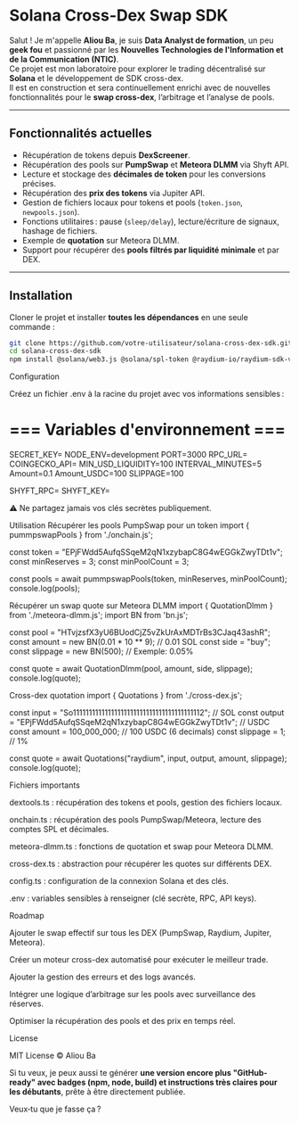 # Solana Cross-Dex Swap SDK

Salut ! Je m'appelle **Aliou Ba**, je suis **Data Analyst de formation**, un peu **geek fou** et passionné par les **Nouvelles Technologies de l'Information et de la Communication (NTIC)**.  
Ce projet est mon laboratoire pour explorer le trading décentralisé sur **Solana** et le développement de SDK cross-dex.  
Il est en construction et sera continuellement enrichi avec de nouvelles fonctionnalités pour le **swap cross-dex**, l’arbitrage et l’analyse de pools.

---

## Fonctionnalités actuelles

- Récupération de tokens depuis **DexScreener**.
- Récupération des pools sur **PumpSwap** et **Meteora DLMM** via Shyft API.
- Lecture et stockage des **décimales de token** pour les conversions précises.
- Récupération des **prix des tokens** via Jupiter API.
- Gestion de fichiers locaux pour tokens et pools (`token.json`, `newpools.json`).
- Fonctions utilitaires : pause (`sleep/delay`), lecture/écriture de signaux, hashage de fichiers.
- Exemple de **quotation** sur Meteora DLMM.
- Support pour récupérer des **pools filtrés par liquidité minimale** et par DEX.

---

## Installation

Cloner le projet et installer **toutes les dépendances** en une seule commande :

```bash
git clone https://github.com/votre-utilisateur/solana-cross-dex-sdk.git
cd solana-cross-dex-sdk
npm install @solana/web3.js @solana/spl-token @raydium-io/raydium-sdk-v2 node-fetch bn.js dotenv bs58 @meteora-ag/dlmm
```

Configuration

Créez un fichier .env à la racine du projet avec vos informations sensibles :
# === Variables d'environnement ===
SECRET_KEY=
NODE_ENV=development
PORT=3000
RPC_URL=
COINGECKO_API=
MIN_USD_LIQUIDITY=100
INTERVAL_MINUTES=5
Amount=0.1
Amount_USDC=100
SLIPPAGE=100

SHYFT_RPC=
SHYFT_KEY=

⚠️ Ne partagez jamais vos clés secrètes publiquement.

Utilisation
Récupérer les pools PumpSwap pour un token
import { pummpswapPools } from './onchain.js';

const token = "EPjFWdd5AufqSSqeM2qN1xzybapC8G4wEGGkZwyTDt1v";
const minReserves = 3;
const minPoolCount = 3;

const pools = await pummpswapPools(token, minReserves, minPoolCount);
console.log(pools);


Récupérer un swap quote sur Meteora DLMM
import { QuotationDlmm } from './meteora-dlmm.js';
import BN from 'bn.js';

const pool = "HTvjzsfX3yU6BUodCjZ5vZkUrAxMDTrBs3CJaq43ashR";
const amount = new BN(0.01 * 10 ** 9); // 0.01 SOL
const side = "buy";
const slippage = new BN(500); // Exemple: 0.05%

const quote = await QuotationDlmm(pool, amount, side, slippage);
console.log(quote);

Cross-dex quotation
import { Quotations } from './cross-dex.js';

const input = "So11111111111111111111111111111111111111112"; // SOL
const output = "EPjFWdd5AufqSSqeM2qN1xzybapC8G4wEGGkZwyTDt1v"; // USDC
const amount = 100_000_000; // 100 USDC (6 decimals)
const slippage = 1; // 1%

const quote = await Quotations("raydium", input, output, amount, slippage);
console.log(quote);

Fichiers importants

dextools.ts : récupération des tokens et pools, gestion des fichiers locaux.

onchain.ts : récupération des pools PumpSwap/Meteora, lecture des comptes SPL et décimales.

meteora-dlmm.ts : fonctions de quotation et swap pour Meteora DLMM.

cross-dex.ts : abstraction pour récupérer les quotes sur différents DEX.

config.ts : configuration de la connexion Solana et des clés.

.env : variables sensibles à renseigner (clé secrète, RPC, API keys).


Roadmap

 Ajouter le swap effectif sur tous les DEX (PumpSwap, Raydium, Jupiter, Meteora).

 Créer un moteur cross-dex automatisé pour exécuter le meilleur trade.

 Ajouter la gestion des erreurs et des logs avancés.

 Intégrer une logique d’arbitrage sur les pools avec surveillance des réserves.

 Optimiser la récupération des pools et des prix en temps réel.


 License

MIT License © Aliou Ba

Si tu veux, je peux aussi te générer **une version encore plus "GitHub-ready" avec badges (npm, node, build) et instructions très claires pour les débutants**, prête à être directement publiée.  

Veux‑tu que je fasse ça ?

